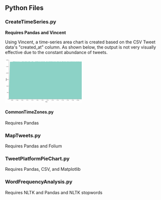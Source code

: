## Python Files

### CreateTimeSeries.py
<b>Requires Pandas and Vincent</b>

Using Vincent, a time-series area chart is created based on the CSV Tweet data's "created_at" column. As shown below, the output is not very visually effective due to the constant abundance of tweets.

<img src="https://github.com/kmbutterfield/Programming-for-Spatial-Analysts-Advanced-Skills-Assessment-2/blob/master/0.%20Images/TimeSeriesOutput.png" style="max-width:50%;"></a>

#### CommonTimeZones.py
Requires Pandas 



### MapTweets.py
Requires Pandas and Folium 



### TweetPlatformPieChart.py
Requires Pandas, CSV, and Matplotlib



### WordFrequencyAnalysis.py
Requires NLTK and Pandas and NLTK stopwords



